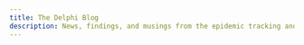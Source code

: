 ```yaml
---
title: The Delphi Blog
description: News, findings, and musings from the epidemic tracking and forecasting team. 
---
```

